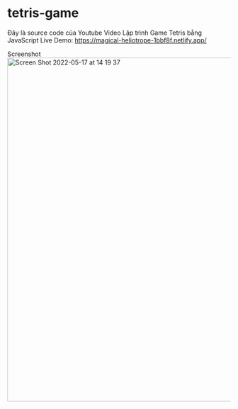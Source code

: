 # tetris-game

Đây là source code của Youtube Video Lập trình Game Tetris bằng JavaScript
Live Demo: https://magical-heliotrope-1bbf8f.netlify.app/

Screenshot
<img width="776" alt="Screen Shot 2022-05-17 at 14 19 37" src="https://user-images.githubusercontent.com/80536553/168766193-72fec12c-a7d7-41e3-9e8b-d4e6d936af56.png">
